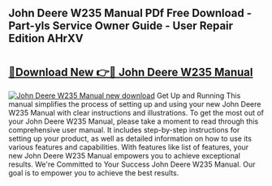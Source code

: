 ## John Deere W235 Manual PDf Free Download - Part-yls Service Owner Guide - User Repair Edition AHrXV

# <h2><a href="http://bc87375.oget.top/?id=John+Deere+W235+Manual">🔗Download New 👉🔴 John Deere W235 Manual</a></h2>

[![John Deere W235 Manual new download](https://i.imgur.com/5g1atiW.png)](http://bc87375.oget.top/?id=John+Deere+W235+Manual)
Get Up and Running This manual simplifies the process of setting up and using your new John Deere W235 Manual with clear instructions and illustrations. To get the most out of your John Deere W235 Manual, please take a moment to read through this comprehensive user manual. It includes step-by-step instructions for setting up your product, as well as detailed information on how to use its various features and capabilities. With features like list of features, your new John Deere W235 Manual empowers you to achieve exceptional results. We're Committed to Your Success John Deere W235 Manual. Our goal is to empower you to achieve the best results.
